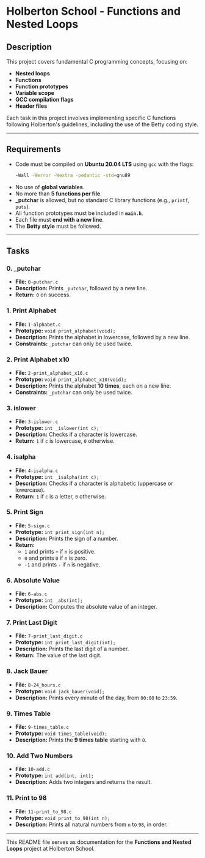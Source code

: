 # Holberton School - Functions and Nested Loops

## Description
This project covers fundamental C programming concepts, focusing on:

- **Nested loops**
- **Functions**
- **Function prototypes**
- **Variable scope**
- **GCC compilation flags**
- **Header files**

Each task in this project involves implementing specific C functions following Holberton's guidelines, including the use of the Betty coding style.

---

## Requirements

- Code must be compiled on **Ubuntu 20.04 LTS** using `gcc` with the flags:
  ```bash
  -Wall -Werror -Wextra -pedantic -std=gnu89
  ```
- No use of **global variables**.
- No more than **5 functions per file**.
- **_putchar** is allowed, but no standard C library functions (e.g., `printf`, `puts`).
- All function prototypes must be included in **`main.h`**.
- Each file must **end with a new line**.
- The **Betty style** must be followed.

---

## Tasks

### **0. _putchar**
- **File:** `0-putchar.c`
- **Description:** Prints `_putchar`, followed by a new line.
- **Return:** `0` on success.

### **1. Print Alphabet**
- **File:** `1-alphabet.c`
- **Prototype:** `void print_alphabet(void);`
- **Description:** Prints the alphabet in lowercase, followed by a new line.
- **Constraints:** `_putchar` can only be used twice.

### **2. Print Alphabet x10**
- **File:** `2-print_alphabet_x10.c`
- **Prototype:** `void print_alphabet_x10(void);`
- **Description:** Prints the alphabet **10 times**, each on a new line.
- **Constraints:** `_putchar` can only be used twice.

### **3. islower**
- **File:** `3-islower.c`
- **Prototype:** `int _islower(int c);`
- **Description:** Checks if a character is lowercase.
- **Return:** `1` if `c` is lowercase, `0` otherwise.

### **4. isalpha**
- **File:** `4-isalpha.c`
- **Prototype:** `int _isalpha(int c);`
- **Description:** Checks if a character is alphabetic (uppercase or lowercase).
- **Return:** `1` if `c` is a letter, `0` otherwise.

### **5. Print Sign**
- **File:** `5-sign.c`
- **Prototype:** `int print_sign(int n);`
- **Description:** Prints the sign of a number.
- **Return:**
  - `1` and prints `+` if `n` is positive.
  - `0` and prints `0` if `n` is zero.
  - `-1` and prints `-` if `n` is negative.

### **6. Absolute Value**
- **File:** `6-abs.c`
- **Prototype:** `int _abs(int);`
- **Description:** Computes the absolute value of an integer.

### **7. Print Last Digit**
- **File:** `7-print_last_digit.c`
- **Prototype:** `int print_last_digit(int);`
- **Description:** Prints the last digit of a number.
- **Return:** The value of the last digit.

### **8. Jack Bauer**
- **File:** `8-24_hours.c`
- **Prototype:** `void jack_bauer(void);`
- **Description:** Prints every minute of the day, from `00:00` to `23:59`.

### **9. Times Table**
- **File:** `9-times_table.c`
- **Prototype:** `void times_table(void);`
- **Description:** Prints the **9 times table** starting with `0`.

### **10. Add Two Numbers**
- **File:** `10-add.c`
- **Prototype:** `int add(int, int);`
- **Description:** Adds two integers and returns the result.

### **11. Print to 98**
- **File:** `11-print_to_98.c`
- **Prototype:** `void print_to_98(int n);`
- **Description:** Prints all natural numbers from `n` to `98`, in order.

---

This README file serves as documentation for the **Functions and Nested Loops** project at Holberton School.

